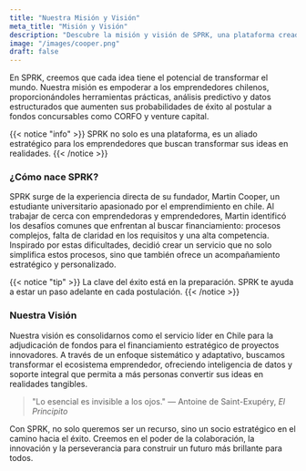 ```yaml
---
title: "Nuestra Misión y Visión"
meta_title: "Misión y Visión"
description: "Descubre la misión y visión de SPRK, una plataforma creada para empoderar a emprendedores chilenos con herramientas innovadoras y datos predictivos."
image: "/images/cooper.png"
draft: false
---
```


En SPRK, creemos que cada idea tiene el potencial de transformar el mundo. Nuestra misión es empoderar a los emprendedores chilenos, proporcionándoles herramientas prácticas, análisis predictivo y datos estructurados que aumenten sus probabilidades de éxito al postular a fondos concursables como CORFO y venture capital.

{{< notice "info" >}}
SPRK no solo es una plataforma, es un aliado estratégico para los emprendedores que buscan transformar sus ideas en realidades.
{{< /notice >}}

### ¿Cómo nace SPRK?

SPRK surge de la experiencia directa de su fundador, Martin Cooper, un estudiante universitario apasionado por el emprendimiento en chile. Al trabajar de cerca con emprendedoras y emprendedores, Martin identificó los desafíos comunes que enfrentan al buscar financiamiento: procesos complejos, falta de claridad en los requisitos y una alta competencia. Inspirado por estas dificultades, decidió crear un servicio que no solo simplifica estos procesos, sino que también ofrece un acompañamiento estratégico y personalizado.

{{< notice "tip" >}}
La clave del éxito está en la preparación. SPRK te ayuda a estar un paso adelante en cada postulación.
{{< /notice >}}

### Nuestra Visión

Nuestra visión es consolidarnos como el servicio líder en Chile para la adjudicación de fondos para el financiamiento estratégico de proyectos innovadores. A través de un enfoque sistemático y adaptativo, buscamos transformar el ecosistema emprendedor, ofreciendo inteligencia de datos y soporte integral que permita a más personas convertir sus ideas en realidades tangibles.

> "Lo esencial es invisible a los ojos." — Antoine de Saint-Exupéry, *El Principito*

Con SPRK, no solo queremos ser un recurso, sino un socio estratégico en el camino hacia el éxito. Creemos en el poder de la colaboración, la innovación y la perseverancia para construir un futuro más brillante para todos.
